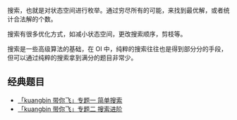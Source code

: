 搜索，也就是对状态空间进行枚举。通过穷尽所有的可能，来找到最优解，或者统计合法解的个数。

搜索有很多优化方式，如减小状态空间，更改搜索顺序，剪枝等。

搜索是一些高级算法的基础，在 OI 中，纯粹的搜索往往也是得到部分分的手段，但可以通过纯粹的搜索拿到满分的题目非常少。

## 经典题目

-    [「kuangbin 带你飞」专题一 简单搜索](https://vjudge.net/contest/65959) 
-    [「kuangbin 带你飞」专题二 搜索进阶](https://vjudge.net/contest/65997) 
